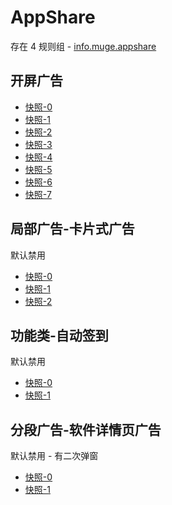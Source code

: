 # AppShare

存在 4 规则组 - [info.muge.appshare](/src/apps/info.muge.appshare.ts)

## 开屏广告

- [快照-0](https://i.gkd.li/import/12683168)
- [快照-1](https://i.gkd.li/import/12683211)
- [快照-2](https://i.gkd.li/import/12748893)
- [快照-3](https://i.gkd.li/import/12683145)
- [快照-4](https://i.gkd.li/import/12683173)
- [快照-5](https://i.gkd.li/import/13702708)
- [快照-6](https://i.gkd.li/import/13842826)
- [快照-7](https://i.gkd.li/import/13939089)

## 局部广告-卡片式广告

默认禁用

- [快照-0](https://i.gkd.li/import/13761259)
- [快照-1](https://i.gkd.li/import/13712716)
- [快照-2](https://i.gkd.li/import/13758909)

## 功能类-自动签到

默认禁用

- [快照-0](https://i.gkd.li/import/13931265)
- [快照-1](https://i.gkd.li/import/13931279)

## 分段广告-软件详情页广告

默认禁用 - 有二次弹窗

- [快照-0](https://i.gkd.li/import/13758909)
- [快照-1](https://i.gkd.li/import/13944942)
